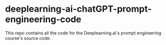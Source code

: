 # deeplearning-ai-chatGPT-prompt-engineering-code
This repo contains all the code for the Deeplearning.ai's prompt engineering course's source code.
